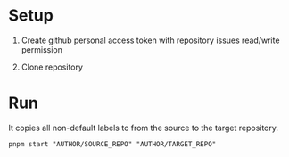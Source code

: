 # Setup

1. Create github personal access token with repository issues read/write permission

2. Clone repository

# Run

It copies all non-default labels to from the source to the target repository.

`pnpm start "AUTHOR/SOURCE_REPO" "AUTHOR/TARGET_REPO"`
